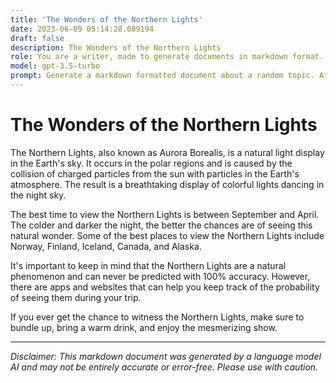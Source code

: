 ```yaml
---
title: 'The Wonders of the Northern Lights'
date: 2023-06-09 05:14:28.089194
draft: false
description: The Wonders of the Northern Lights
role: You are a writer, made to generate documents in markdown format. It is very important that all of the documents you generate are in valid markdown format.
model: gpt-3.5-turbo
prompt: Generate a markdown formatted document about a random topic. At the bottom, include a disclaimer explaining that the document was generated by you. The first line of the document should be the title. Make sure that the entire document is in proper markdown format, using a mix of various tags to make the document visually appealing.
---
```


# The Wonders of the Northern Lights

The Northern Lights, also known as Aurora Borealis, is a natural light display in the Earth's sky. It occurs in the polar regions and is caused by the collision of charged particles from the sun with particles in the Earth's atmosphere. The result is a breathtaking display of colorful lights dancing in the night sky.

The best time to view the Northern Lights is between September and April. The colder and darker the night, the better the chances are of seeing this natural wonder. Some of the best places to view the Northern Lights include Norway, Finland, Iceland, Canada, and Alaska.

It's important to keep in mind that the Northern Lights are a natural phenomenon and can never be predicted with 100% accuracy. However, there are apps and websites that can help you keep track of the probability of seeing them during your trip.

If you ever get the chance to witness the Northern Lights, make sure to bundle up, bring a warm drink, and enjoy the mesmerizing show.

---

*Disclaimer: This markdown document was generated by a language model AI and may not be entirely accurate or error-free. Please use with caution.*
